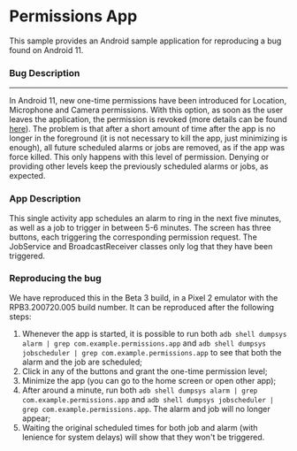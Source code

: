 # Permissions App

This sample provides an Android sample application for reproducing a bug found on Android 11.

### Bug Description
---

In Android 11, new one-time permissions have been introduced for Location, Microphone and Camera permissions. With this option, as soon as the user leaves the application, the permission is revoked (more details can be found [here](https://developer.android.com/preview/privacy/permissions#one-time)). The problem is that after a short amount of time after the app is no longer in the foreground (it is not necessary to kill the app, just minimizing is enough), all future scheduled alarms or jobs are removed, as if the app was force killed. This only happens with this level of permission. Denying or providing other levels keep the previously scheduled alarms or jobs, as expected.

### App Description

This single activity app schedules an alarm to ring in the next five minutes, as well as a job to trigger in between 5-6 minutes. The screen has three buttons, each triggering the corresponding permission request. The JobService and BroadcastReceiver classes only log that they have been triggered.

### Reproducing the bug

We have reproduced this in the Beta 3 build, in a Pixel 2 emulator with the RPB3.200720.005 build number. It can be reproduced after the following steps:
  1. Whenever the app is started, it is possible to run both `adb shell dumpsys alarm | grep com.example.permissions.app` and `adb shell dumpsys jobscheduler | grep com.example.permissions.app` to see that both the alarm and the job are scheduled;
  2. Click in any of the buttons and grant the one-time permission level;
  3. Minimize the app (you can go to the home screen or open other app);
  4. After around a minute, run both `adb shell dumpsys alarm | grep com.example.permissions.app` and `adb shell dumpsys jobscheduler | grep com.example.permissions.app`. The alarm and job will no longer appear;
  5. Waiting the original scheduled times for both job and alarm (with lenience for system delays) will show that they won't be triggered.
